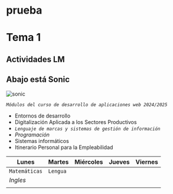 # prueba
# Tema 1 
## Actividades LM
## Abajo está Sonic
![sonic](https://github.com/user-attachments/assets/b27b0609-88c4-470a-9cec-fa183cca1f3b)


*`Módulos del curso de desarrollo de aplicaciones web 2024/2025`*
+ Entornos de desarrollo
+ Digitalización Aplicada a los Sectores Productivos
+ _*`Lenguaje de marcas y sistemas de gestión de información`*_
+ _Programación_
+ Sistemas informáticos
+ Itinerario Personal para la Empleabilidad

  
|  Lunes  |  Martes  |  Miércoles  |  Jueves  |  Viernes  |
| ------- |----------|-------------|----------|-----------|
|`Matemáticas`|`Lengua`          |             |          |           |
|   *Ingles*      |          |             |          |           |
|         |          |             |          |           |  
